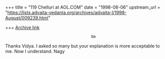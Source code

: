 +++
title = "119 Chelluri at AOL.COM"
date = "1998-08-06"
upstream_url = "https://lists.advaita-vedanta.org/archives/advaita-l/1998-August/009239.html"

+++
[Archive link](https://lists.advaita-vedanta.org/archives/advaita-l/1998-August/009239.html)

                                          Om
Thanks Vidya.  I asked so many but your explanation is more acceptable to me.
Now I understand.
                                                      Nagy

